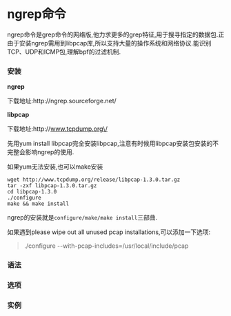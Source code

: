 # ngrep命令

ngrep命令是grep命令的网络版,他力求更多的grep特征,用于搜寻指定的数据包.正由于安装ngrep需用到libpcap库,所以支持大量的操作系统和网络协议.能识别TCP、UDP和ICMP包,理解bpf的过滤机制.

### 安装

**ngrep**

下载地址:http:\/\/ngrep.sourceforge.net\/

**libpcap**

下载地址:http:\/\/www.tcpdump.org\/

先用yum install libpcap完全安装libpcap,注意有时候用libpcap安装包安装的不完整会影响ngrep的使用.

如果yum无法安装,也可以make安装

```
wget http://www.tcpdump.org/release/libpcap-1.3.0.tar.gz
tar -zxf libpcap-1.3.0.tar.gz
cd libpcap-1.3.0
./configure
make && make install
```

ngrep的安装就是`configure/make/make install`三部曲.

如果遇到please wipe out all unused pcap installations,可以添加一下选项:

> .\/configure --with-pcap-includes=\/usr\/local\/include\/pcap

### 语法

### 选项

### 实例

